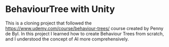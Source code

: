 # BehaviourTree with Unity
 
This is a cloning project that followed the https://www.udemy.com/course/behaviour-trees/ course created by Penny de Byl. In this project I learned how to create Behaviour Trees from scratch, and I understood the concept of AI more comprehensively.
